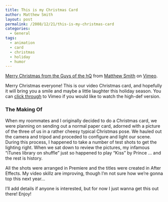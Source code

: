 ```yaml
---
title: This is my Christmas Card
author: Matthew Smith
layout: post
permalink: /2008/12/21/this-is-my-christmas-card
categories:
  - General
tags:
  - animation
  - card
  - christmas
  - holiday
  - humor
---
```

  
[Merry Christmas from the Guys of the hQ][1] from [Matthew Smith][2] on [Vimeo][3].

Merry Christmas everyone! This is our video Christmas card, and hopefully it will bring you a smile and maybe a little laughter this holiday season. You can [click through][1] to Vimeo if you would like to watch the high-def version.

### The Making Of

When my roommates and I originally decided to do a Christmas card, we were planning on sending out a normal paper card, adorned with a picture of the three of us in a rather cheesy typical Christmas pose. We hauled out the camera and tripod and proceded to configure and light our scene. During this process, I happened to take a number of test shots to get the lighting right. When we sat down to review the pictures, my infamous &#8220;iTunes library on shuffle&#8221; just so happened to play &#8220;Kiss&#8221; by Prince &#8230; and the rest is history.

All the shots were arranged in Premiere and the titles were created in After Effects. My video skillz are improving, though I&#8217;m not sure how we&#8217;re gonna top this next year&#8230;

I&#8217;ll add details if anyone is interested, but for now I just wanna get this out there! Enjoy!

 [1]: http://vimeo.com/2570319
 [2]: http://vimeo.com/digivation
 [3]: http://vimeo.com